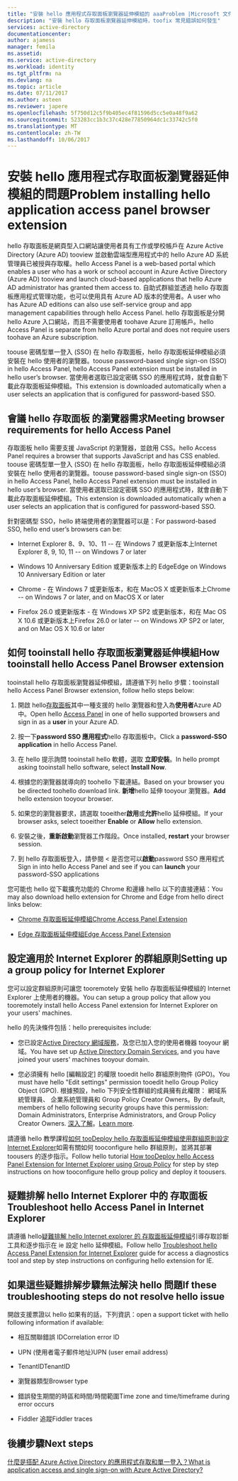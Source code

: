 ```yaml
---
title: "安裝 hello 應用程式存取面板瀏覽器延伸模組的 aaaProblem |Microsoft 文件"
description: "安裝 hello 存取面板瀏覽器延伸模組時，toofix 常見錯誤如何發生"
services: active-directory
documentationcenter: 
author: ajamess
manager: femila
ms.assetid: 
ms.service: active-directory
ms.workload: identity
ms.tgt_pltfrm: na
ms.devlang: na
ms.topic: article
ms.date: 07/11/2017
ms.author: asteen
ms.reviewer: japere
ms.openlocfilehash: 5f750d12c5f9b405ec4f81596d5cc5e0a48f9a62
ms.sourcegitcommit: 523283cc1b3c37c428e77850964dc1c33742c5f0
ms.translationtype: MT
ms.contentlocale: zh-TW
ms.lasthandoff: 10/06/2017
---
```

# <a name="problem-installing-hello-application-access-panel-browser-extension"></a><span data-ttu-id="08b05-103">安裝 hello 應用程式存取面板瀏覽器延伸模組的問題</span><span class="sxs-lookup"><span data-stu-id="08b05-103">Problem installing hello application access panel browser extension</span></span>

<span data-ttu-id="08b05-104">hello 存取面板是網頁型入口網站讓使用者具有工作或學校帳戶在 Azure Active Directory (Azure AD) tooview 並啟動雲端型應用程式中的 hello Azure AD 系統管理員已被授與存取權。</span><span class="sxs-lookup"><span data-stu-id="08b05-104">hello Access Panel is a web-based portal which enables a user who has a work or school account in Azure Active Directory (Azure AD) tooview and launch cloud-based applications that hello Azure AD administrator has granted them access to.</span></span> <span data-ttu-id="08b05-105">自助式群組並透過 hello 存取面板應用程式管理功能，也可以使用具有 Azure AD 版本的使用者。</span><span class="sxs-lookup"><span data-stu-id="08b05-105">A user who has Azure AD editions can also use self-service group and app management capabilities through hello Access Panel.</span></span> <span data-ttu-id="08b05-106">hello 存取面板是分開 hello Azure 入口網站，而且不需要使用者 toohave Azure 訂用帳戶。</span><span class="sxs-lookup"><span data-stu-id="08b05-106">hello Access Panel is separate from hello Azure portal and does not require users toohave an Azure subscription.</span></span>

<span data-ttu-id="08b05-107">toouse 密碼型單一登入 (SSO) 在 hello 存取面板，hello 存取面板延伸模組必須安裝在 hello 使用者的瀏覽器。</span><span class="sxs-lookup"><span data-stu-id="08b05-107">toouse password-based single sign-on (SSO) in hello Access Panel, hello Access Panel extension must be installed in hello user’s browser.</span></span> <span data-ttu-id="08b05-108">當使用者選取已設定密碼 SSO 的應用程式時，就會自動下載此存取面板延伸模組。</span><span class="sxs-lookup"><span data-stu-id="08b05-108">This extension is downloaded automatically when a user selects an application that is configured for password-based SSO.</span></span>

## <a name="meeting-browser-requirements-for-hello-access-panel"></a><span data-ttu-id="08b05-109">會議 hello 存取面板 的瀏覽器需求</span><span class="sxs-lookup"><span data-stu-id="08b05-109">Meeting browser requirements for hello Access Panel</span></span>

<span data-ttu-id="08b05-110">存取面板 hello 需要支援 JavaScript 的瀏覽器，並啟用 CSS。</span><span class="sxs-lookup"><span data-stu-id="08b05-110">hello Access Panel requires a browser that supports JavaScript and has CSS enabled.</span></span> <span data-ttu-id="08b05-111">toouse 密碼型單一登入 (SSO) 在 hello 存取面板，hello 存取面板延伸模組必須安裝在 hello 使用者的瀏覽器。</span><span class="sxs-lookup"><span data-stu-id="08b05-111">toouse password-based single sign-on (SSO) in hello Access Panel, hello Access Panel extension must be installed in hello user’s browser.</span></span> <span data-ttu-id="08b05-112">當使用者選取已設定密碼 SSO 的應用程式時，就會自動下載此存取面板延伸模組。</span><span class="sxs-lookup"><span data-stu-id="08b05-112">This extension is downloaded automatically when a user selects an application that is configured for password-based SSO.</span></span>

<span data-ttu-id="08b05-113">針對密碼型 SSO，hello 終端使用者的瀏覽器可以是：</span><span class="sxs-lookup"><span data-stu-id="08b05-113">For password-based SSO, hello end user’s browsers can be:</span></span>

-   <span data-ttu-id="08b05-114">Internet Explorer 8、9、10、11 -- 在 Windows 7 或更新版本上</span><span class="sxs-lookup"><span data-stu-id="08b05-114">Internet Explorer 8, 9, 10, 11 -- on Windows 7 or later</span></span>

-   <span data-ttu-id="08b05-115">Windows 10 Anniversary Edition 或更新版本上的 Edge</span><span class="sxs-lookup"><span data-stu-id="08b05-115">Edge on Windows 10 Anniversary Edition or later</span></span> 

-   <span data-ttu-id="08b05-116">Chrome - 在 Windows 7 或更新版本，和在 MacOS X 或更新版本上</span><span class="sxs-lookup"><span data-stu-id="08b05-116">Chrome -- on Windows 7 or later, and on MacOS X or later</span></span>

-   <span data-ttu-id="08b05-117">Firefox 26.0 或更新版本 - 在 Windows XP SP2 或更新版本，和在 Mac OS X 10.6 或更新版本上</span><span class="sxs-lookup"><span data-stu-id="08b05-117">Firefox 26.0 or later -- on Windows XP SP2 or later, and on Mac OS X 10.6 or later</span></span>

## <a name="how-tooinstall-hello-access-panel-browser-extension"></a><span data-ttu-id="08b05-118">如何 tooinstall hello 存取面板瀏覽器延伸模組</span><span class="sxs-lookup"><span data-stu-id="08b05-118">How tooinstall hello Access Panel Browser extension</span></span>

<span data-ttu-id="08b05-119">tooinstall hello 存取面板瀏覽器延伸模組，請遵循下列 hello 步驟：</span><span class="sxs-lookup"><span data-stu-id="08b05-119">tooinstall hello Access Panel Browser extension, follow hello steps below:</span></span>

1.  <span data-ttu-id="08b05-120">開啟 hello[存取面板](https://myapps.microsoft.com)其中一種支援的 hello 瀏覽器和登入為**使用者**Azure AD 中。</span><span class="sxs-lookup"><span data-stu-id="08b05-120">Open hello [Access Panel](https://myapps.microsoft.com) in one of hello supported browsers and sign in as a **user** in your Azure AD.</span></span>

2.  <span data-ttu-id="08b05-121">按一下**password SSO 應用程式**hello 存取面板中。</span><span class="sxs-lookup"><span data-stu-id="08b05-121">Click a **password-SSO application** in hello Access Panel.</span></span>

3.  <span data-ttu-id="08b05-122">在 hello 提示詢問 tooinstall hello 軟體，選取 **立即安裝**。</span><span class="sxs-lookup"><span data-stu-id="08b05-122">In hello prompt asking tooinstall hello software, select **Install Now**.</span></span>

4.  <span data-ttu-id="08b05-123">根據您的瀏覽器就導向的 toohello 下載連結。</span><span class="sxs-lookup"><span data-stu-id="08b05-123">Based on your browser you be directed toohello download link.</span></span> <span data-ttu-id="08b05-124">**新增**hello 延伸 tooyour 瀏覽器。</span><span class="sxs-lookup"><span data-stu-id="08b05-124">**Add** hello extension tooyour browser.</span></span>

5.  <span data-ttu-id="08b05-125">如果您的瀏覽器要求，請選取 tooeither**啟用**或**允許**hello 延伸模組。</span><span class="sxs-lookup"><span data-stu-id="08b05-125">If your browser asks, select tooeither **Enable** or **Allow** hello extension.</span></span>

6.  <span data-ttu-id="08b05-126">安裝之後，**重新啟動**瀏覽器工作階段。</span><span class="sxs-lookup"><span data-stu-id="08b05-126">Once installed, **restart** your browser session.</span></span>

7.  <span data-ttu-id="08b05-127">到 hello 存取面板登入，請參閱 < 是否您可以**啟動**password SSO 應用程式</span><span class="sxs-lookup"><span data-stu-id="08b05-127">Sign in into hello Access Panel and see if you can **launch** your password-SSO applications</span></span>

<span data-ttu-id="08b05-128">您可能也 hello 從下載擴充功能的 Chrome 和邊緣 hello 以下的直接連結：</span><span class="sxs-lookup"><span data-stu-id="08b05-128">You may also download hello extension for Chrome and Edge from hello direct links below:</span></span>

-   [<span data-ttu-id="08b05-129">Chrome 存取面板延伸模組</span><span class="sxs-lookup"><span data-stu-id="08b05-129">Chrome Access Panel Extension</span></span>](https://chrome.google.com/webstore/detail/access-panel-extension/ggjhpefgjjfobnfoldnjipclpcfbgbhl)

-   [<span data-ttu-id="08b05-130">Edge 存取面板延伸模組</span><span class="sxs-lookup"><span data-stu-id="08b05-130">Edge Access Panel Extension</span></span>](https://www.microsoft.com/store/apps/9pc9sckkzk84) 

## <a name="setting-up-a-group-policy-for-internet-explorer"></a><span data-ttu-id="08b05-131">設定適用於 Internet Explorer 的群組原則</span><span class="sxs-lookup"><span data-stu-id="08b05-131">Setting up a group policy for Internet Explorer</span></span>

<span data-ttu-id="08b05-132">您可以設定群組原則可讓您 tooremotely 安裝 hello 存取面板延伸模組的 Internet Explorer 上使用者的機器。</span><span class="sxs-lookup"><span data-stu-id="08b05-132">You can setup a group policy that allow you tooremotely install hello Access Panel extension for Internet Explorer on your users' machines.</span></span>

<span data-ttu-id="08b05-133">hello 的先決條件包括：</span><span class="sxs-lookup"><span data-stu-id="08b05-133">hello prerequisites include:</span></span>

-   <span data-ttu-id="08b05-134">您已設定[Active Directory 網域服務](https://msdn.microsoft.com/library/aa362244%28v=vs.85%29.aspx)，及您已加入您的使用者機器 tooyour 網域。</span><span class="sxs-lookup"><span data-stu-id="08b05-134">You have set up [Active Directory Domain Services](https://msdn.microsoft.com/library/aa362244%28v=vs.85%29.aspx), and you have joined your users' machines tooyour domain.</span></span>

-   <span data-ttu-id="08b05-135">您必須擁有 hello [編輯設定] 的權限 tooedit hello 群組原則物件 (GPO)。</span><span class="sxs-lookup"><span data-stu-id="08b05-135">You must have hello "Edit settings" permission tooedit hello Group Policy Object (GPO).</span></span> <span data-ttu-id="08b05-136">根據預設，hello 下列安全性群組的成員擁有此權限： 網域系統管理員、 企業系統管理員和 Group Policy Creator Owners。</span><span class="sxs-lookup"><span data-stu-id="08b05-136">By default, members of hello following security groups have this permission: Domain Administrators, Enterprise Administrators, and Group Policy Creator Owners.</span></span> <span data-ttu-id="08b05-137">[深入了解](https://technet.microsoft.com/library/cc781991%28v=ws.10%29.aspx)。</span><span class="sxs-lookup"><span data-stu-id="08b05-137">[Learn more](https://technet.microsoft.com/library/cc781991%28v=ws.10%29.aspx).</span></span>

<span data-ttu-id="08b05-138">請遵循 hello 教學課程[如何 tooDeploy hello 存取面板延伸模組使用群組原則設定 Internet Explorer](active-directory-saas-ie-group-policy.md)如需有關如何 tooconfigure hello 群組原則，並將其部署 toousers 的逐步指示。</span><span class="sxs-lookup"><span data-stu-id="08b05-138">Follow hello tutorial [How tooDeploy hello Access Panel Extension for Internet Explorer using Group Policy](active-directory-saas-ie-group-policy.md) for step by step instructions on how tooconfigure hello group policy and deploy it toousers.</span></span>

## <a name="troubleshoot-hello-access-panel-in-internet-explorer"></a><span data-ttu-id="08b05-139">疑難排解 hello Internet Explorer 中的 存取面板</span><span class="sxs-lookup"><span data-stu-id="08b05-139">Troubleshoot hello Access Panel in Internet Explorer</span></span>

<span data-ttu-id="08b05-140">請遵循 hello[疑難排解 hello Internet explorer 的 存取面板延伸模組](active-directory-saas-ie-troubleshooting.md)引導存取診斷工具和逐步指示在 ie 設定 hello 延伸模組。</span><span class="sxs-lookup"><span data-stu-id="08b05-140">Follow hello [Troubleshoot hello Access Panel Extension for Internet Explorer](active-directory-saas-ie-troubleshooting.md) guide for access a diagnostics tool and step by step instructions on configuring hello extension for IE.</span></span>

## <a name="if-these-troubleshooting-steps-do-not-resolve-hello-issue"></a><span data-ttu-id="08b05-141">如果這些疑難排解步驟無法解決 hello 問題</span><span class="sxs-lookup"><span data-stu-id="08b05-141">If these troubleshooting steps do not resolve hello issue</span></span>

<span data-ttu-id="08b05-142">開啟支援票證以 hello 如果有的話，下列資訊：</span><span class="sxs-lookup"><span data-stu-id="08b05-142">open a support ticket with hello following information if available:</span></span>

-   <span data-ttu-id="08b05-143">相互關聯錯誤 ID</span><span class="sxs-lookup"><span data-stu-id="08b05-143">Correlation error ID</span></span>

-   <span data-ttu-id="08b05-144">UPN (使用者電子郵件地址)</span><span class="sxs-lookup"><span data-stu-id="08b05-144">UPN (user email address)</span></span>

-   <span data-ttu-id="08b05-145">TenantID</span><span class="sxs-lookup"><span data-stu-id="08b05-145">TenantID</span></span>

-   <span data-ttu-id="08b05-146">瀏覽器類型</span><span class="sxs-lookup"><span data-stu-id="08b05-146">Browser type</span></span>

-   <span data-ttu-id="08b05-147">錯誤發生期間的時區和時間/時間範圍</span><span class="sxs-lookup"><span data-stu-id="08b05-147">Time zone and time/timeframe during error occurs</span></span>

-   <span data-ttu-id="08b05-148">Fiddler 追蹤</span><span class="sxs-lookup"><span data-stu-id="08b05-148">Fiddler traces</span></span>

## <a name="next-steps"></a><span data-ttu-id="08b05-149">後續步驟</span><span class="sxs-lookup"><span data-stu-id="08b05-149">Next steps</span></span>
[<span data-ttu-id="08b05-150">什麼是搭配 Azure Active Directory 的應用程式存取和單一登入？</span><span class="sxs-lookup"><span data-stu-id="08b05-150">What is application access and single sign-on with Azure Active Directory?</span></span>](active-directory-appssoaccess-whatis.md)
